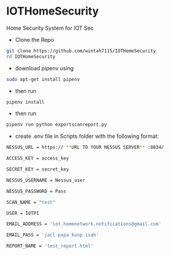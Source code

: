 # IOTHomeSecurity
Home Security System for IOT Sec
- Clone the Repo
```bash
git clone https://github.com/wintah7115/IOTHomeSecurity
cd IOTHomeSecurity
```
- download pipenv using
```bash
sudo apt-get install pipenv
```
- then run
```bash
pipenv install
```
- then run 
```bash
pipenv run python exportscanreport.py
```

- create .env file in Scripts folder with the following format:
```bash
NESSUS_URL = https:// **URL TO YOUR NESSUS SERVER** :8834/

ACCESS_KEY = access_key

SECRET_KEY = secret_key

NESSUS_USERNAME = Nessus_user

NESSUS_PASSWORD = Pass

SCAN_NAME = "test"

USER = IOTPI

EMAIL_ADDRESS = 'iot.homenetwork.notifications@gmail.com'

EMAIL_PASS = 'jacl pxpa konp isah'

REPORT_NAME = 'test_report.html'
```
